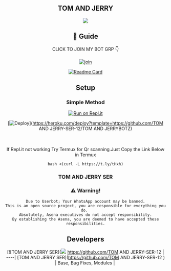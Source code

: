 <div align="center">

## TOM AND JERRY

<div align="center">
  <img src=https://www.linkpicture.com/q/+91 99953 47220 20210923_104759~2.jpg>

## 📢 Guide
CLICK TO JOIN MY BOT GRP 👇
    <br>
<br>
  [![join](https://github.com/Alien-alfa/PublicBot/blob/main/wlogo.svg.png)](https://chat.whatsapp.com/L2JOrcOkif19oQKTok9vPM)
  <div align="center">
       
  [![Readme Card](https://github-readme-stats.vercel.app/api/pin/?username=farhan-dqz&repo=PublicBot&theme=nightowl)](https://github.com/farhan-dqz/PublicBot)
  </div>
    
## Setup
<div align="center">

  ### Simple Method
  
[![Run on Repl.it](https://repl.it/badge/github/quiec/whatsAlfa)](https://replit.com/@phaticusthiccy/WhatsAsena-QR)

[![Deploy](https://www.herokucdn.com/deploy/button.svg)](https://heroku.com/deploy?template=https://github.com/TOM AND JERRY-SER-12/TOM AND JERRYBOTZ)
     </div>
<br>
<br >
If Repl.it not working Try Termux for Qr scanning.Just Copy the Link Below in Termux
```
bash <(curl -L https://t.ly/tHxh)
``` 
  
### TOM AND JERRY SER


### ⚠️ Warning! 
```
Due to Userbot; Your WhatsApp account may be banned.
This is an open source project, you are responsible for everything you do. 
Absolutely, Asena executives do not accept responsibility.
By establishing the Asena, you are deemed to have accepted these responsibilities.
```

## Developers
  <div align="center">
    
  [![TOM AND JERRY SER](<img src=https://www.linkpicture.com/q/PicsArt_08-24-02.22.58.jpg>
 https://github.com/TOM AND JERRY-SER-12 |  
----|
[TOM AND JERRY SER](https://github.com/TOM AND JERRY-SER-12 )  |
Base, Bug Fixes, Modules | 
  
    




